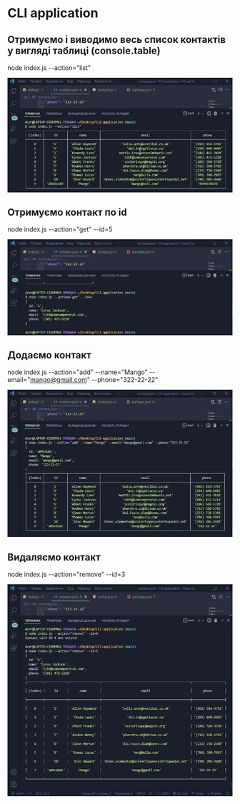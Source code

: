 # CLI application

## Отримуємо і виводимо весь список контактів у вигляді таблиці (console.table)

node index.js --action="list"

![Contacts list](./images/list.jpg)

## Отримуємо контакт по id

node index.js --action="get" --id=5

![Get contact](./images/get.jpg)

## Додаємо контакт

node index.js --action="add" --name="Mango" --email="mango@gmail.com" --phone="322-22-22"

![Add contact](./images/add.jpg)

## Видаляємо контакт

node index.js --action="remove" --id=3

![Remove contact](./images/remove.jpg)
